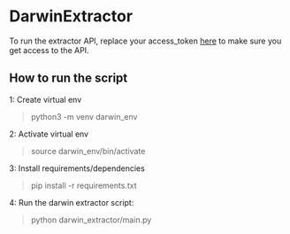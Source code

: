 # DarwinExtractor
To run the extractor API, replace your access_token [here](https://github.com/UsmanAbbasi1/DarwinExtractor/blob/2e8db6e21993f1859c00e5991ae67e5a965d7dd2/darwin_extractor/config.py#L8) to make sure you get access to the API.


## How to run the script
1: Create virtual env
> python3 -m venv darwin_env

2: Activate virtual env
> source darwin_env/bin/activate

3: Install requirements/dependencies
> pip install -r requirements.txt
 
4: Run the darwin extractor script: 
> python darwin_extractor/main.py 